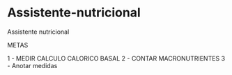 # Assistente-nutricional
Assistente nutricional


METAS

1 - MEDIR CALCULO CALORICO BASAL
2 - CONTAR MACRONUTRIENTES
3 - Anotar medidas
